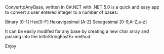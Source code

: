 ConverttoAnyBase, written in C#.NET with .NET 5.0 is a quick and easy app to convert a user entered 
integer to a number of bases: 

Binary [0-1] 
Hex[0-F]
Hexavigesimal [A-Z]
Sexagesimal [0-9,A-Z,a-z]

It can be easily modifed for any base by creating a new char array and passing into the InttoStringFastEx method

Enjoy
